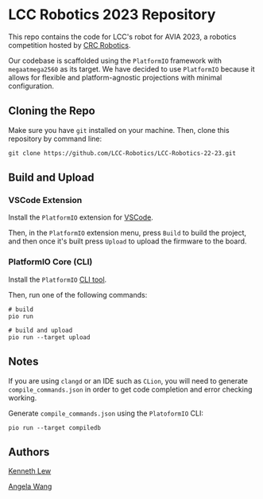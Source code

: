 # LCC Robotics 2023 Repository

This repo contains the code for LCC's robot for AVIA 2023, a robotics competition hosted by [CRC Robotics](https://robo-crc.ca/). 

Our codebase is scaffolded using the `PlatformIO` framework with `megaatmega2560` as its target. We have decided to use `PlatformIO` because it allows for flexible and platform-agnostic projections with minimal configuration. 

## Cloning the Repo 

Make sure you have `git` installed on your machine. Then, clone this repository by command line:

```shell
git clone https://github.com/LCC-Robotics/LCC-Robotics-22-23.git
```

## Build and Upload

### VSCode Extension

Install the `PlatformIO` extension for [VSCode](https://marketplace.visualstudio.com/items?itemName=platformio.platformio-ide). 

Then, in the `PlatformIO` extension menu, press `Build` to build the project, and then once it's built press `Upload` to upload the firmware to the board.

### PlatformIO Core (CLI)

Install the `PlatformIO` [CLI tool](https://docs.platformio.org/en/stable/core/index.html).

Then, run one of the following commands:

```shell
# build
pio run

# build and upload
pio run --target upload
```

## Notes

If you are using `clangd` or an IDE such as `CLion`, you will need to generate `compile_commands.json` in order to get code completion and error checking working.

Generate `compile_commands.json` using the `PlatoformIO` CLI:

```shell
pio run --target compiledb
```

## Authors

[Kenneth Lew](https://github.com/lew1101)

[Angela Wang](https://github.com/A-Blve)

